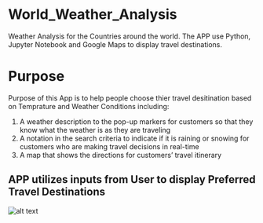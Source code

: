 # World_Weather_Analysis
Weather Analysis for the Countries around the world.  The APP use Python, Jupyter Notebook and Google Maps to display travel destinations.
# Purpose
Purpose of this App is to help people choose thier travel desitination based on Temprature and Weather Conditions including:
1.	A weather description to the pop-up markers for customers so that they know what the weather is as they are traveling
2.	A notation in the search criteria to indicate if it is raining or snowing for customers who are making travel decisions in real-time
3.	A map that shows the directions for customers’ travel itinerary

## APP utilizes inputs from User to display Preferred Travel Destinations 

![alt text]()

